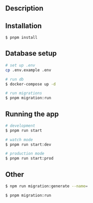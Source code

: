 ## Description



## Installation

```bash
$ pnpm install
```

## Database setup

```bash
# set up .env
cp .env.example .env

# run db
$ docker-compose up -d

# run migrations
$ pnpm migration:run
```

## Running the app

```bash
# development
$ pnpm run start

# watch mode
$ pnpm run start:dev

# production mode
$ pnpm run start:prod
```

## Other
```bash
$ npm run migration:generate --name=

$ pnpm migration:run
```